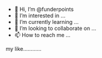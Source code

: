 - 👋 Hi, I’m @funderpoints
- 👀 I’m interested in ...
- 🌱 I’m currently learning ...
- 💞️ I’m looking to collaborate on ...
- 📫 How to reach me ...

<!---
funderpoints/funderpoints is a ✨ special ✨ repository because its `README.md` (this file) appears on your GitHub profile.
You can click the Preview link to take a look at your changes.
--->
my like............
